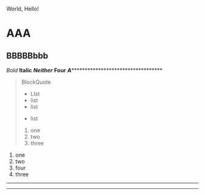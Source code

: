 World, Hello!
# AAA
## BBBBBbbb
*Bold*
**Italic**
***Neither***
****Four****
*************A***********************************************
> BlockQuote
> * LIst
> * list
> * list
> - list
> 1. one
> 2. two
> 3. three
1. one
2. two
3. four
4. three
---
***
